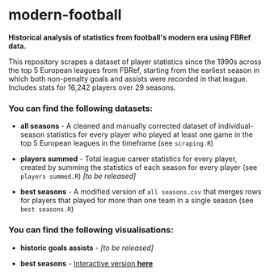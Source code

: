 # modern-football
**Historical analysis of statistics from football's modern era using FBRef data.**


This repository scrapes a dataset of player statistics since the 1990s across the top 5 European leagues from FBRef, starting from the earliest season in which both non-penalty goals and assists were recorded in that league. Includes stats for 16,242 players over 29 seasons.


### You can find the following datasets:

- **all seasons** - A cleaned and manually corrected dataset of individual-season statistics for every player who played at least one game in the top 5 European leagues in the timeframe (see `scraping.R`)

- **players summed** - Total league career statistics for every player, created by summing the statistics of each season for every player (see `players summed.R`) *[to be released]*

- **best seasons** - A modified version of `all seasons.csv` that merges rows for players that played for more than one team in a single season (see `best seasons.R`)

### You can find the following visualisations:

- **historic goals assists** - *[to be released]*

- **best seasons** - [Interactive version **here**](https://public.tableau.com/views/Bestattackingseasonsmodernfootball/Bestseasons?:language=en-GB&:display_count=n&:origin=viz_share_link&:device=desktop)
